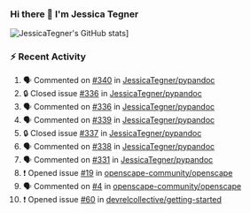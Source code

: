 ### Hi there 👋 I'm Jessica Tegner

![JessicaTegner's GitHub stats](https://github-readme-stats.vercel.app/api?username=jessicategner)]


### :zap: Recent Activity

<!--START_SECTION:activity-->
1. 🗣 Commented on [#340](https://github.com/JessicaTegner/pypandoc/pull/340#issuecomment-1700761268) in [JessicaTegner/pypandoc](https://github.com/JessicaTegner/pypandoc)
2. 🔒 Closed issue [#336](https://github.com/JessicaTegner/pypandoc/issues/336) in [JessicaTegner/pypandoc](https://github.com/JessicaTegner/pypandoc)
3. 🗣 Commented on [#336](https://github.com/JessicaTegner/pypandoc/issues/336#issuecomment-1700754644) in [JessicaTegner/pypandoc](https://github.com/JessicaTegner/pypandoc)
4. 🗣 Commented on [#339](https://github.com/JessicaTegner/pypandoc/issues/339#issuecomment-1700750835) in [JessicaTegner/pypandoc](https://github.com/JessicaTegner/pypandoc)
5. 🔒 Closed issue [#337](https://github.com/JessicaTegner/pypandoc/issues/337) in [JessicaTegner/pypandoc](https://github.com/JessicaTegner/pypandoc)
6. 🗣 Commented on [#338](https://github.com/JessicaTegner/pypandoc/pull/338#issuecomment-1692281664) in [JessicaTegner/pypandoc](https://github.com/JessicaTegner/pypandoc)
7. 🗣 Commented on [#331](https://github.com/JessicaTegner/pypandoc/issues/331#issuecomment-1685220467) in [JessicaTegner/pypandoc](https://github.com/JessicaTegner/pypandoc)
8. ❗ Opened issue [#19](https://github.com/openscape-community/openscape/issues/19) in [openscape-community/openscape](https://github.com/openscape-community/openscape)
9. 🗣 Commented on [#4](https://github.com/openscape-community/openscape/issues/4#issuecomment-1605928071) in [openscape-community/openscape](https://github.com/openscape-community/openscape)
10. ❗ Opened issue [#60](https://github.com/devrelcollective/getting-started/issues/60) in [devrelcollective/getting-started](https://github.com/devrelcollective/getting-started)
<!--END_SECTION:activity-->
